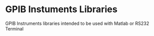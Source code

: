 # GPIB Instuments Libraries
GPIB Instruments libraries intended to be used with Matlab or RS232 Terminal
